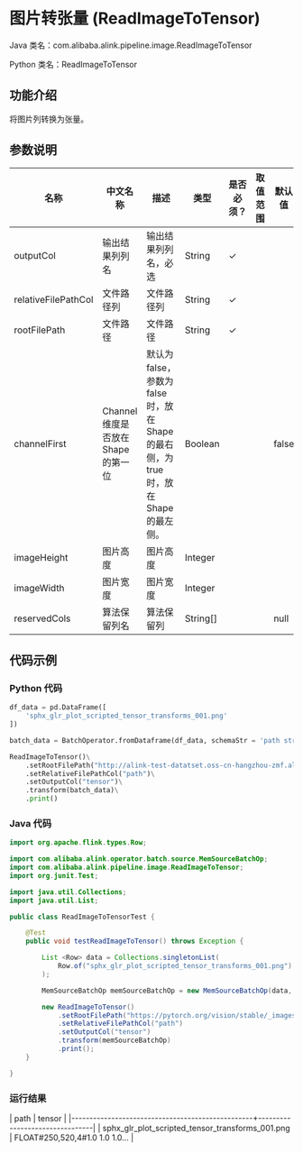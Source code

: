 # 图片转张量 (ReadImageToTensor)
Java 类名：com.alibaba.alink.pipeline.image.ReadImageToTensor

Python 类名：ReadImageToTensor


## 功能介绍

将图片列转换为张量。

## 参数说明

| 名称 | 中文名称 | 描述 | 类型 | 是否必须？ | 取值范围 | 默认值 |
| --- | --- | --- | --- | --- | --- | --- |
| outputCol | 输出结果列列名 | 输出结果列列名，必选 | String | ✓ |  |  |
| relativeFilePathCol | 文件路径列 | 文件路径列 | String | ✓ |  |  |
| rootFilePath | 文件路径 | 文件路径 | String | ✓ |  |  |
| channelFirst | Channel维度是否放在Shape的第一位 | 默认为false，参数为false时，放在Shape的最右侧，为true时，放在Shape的最左侧。 | Boolean |  |  | false |
| imageHeight | 图片高度 | 图片高度 | Integer |  |  |  |
| imageWidth | 图片宽度 | 图片宽度 | Integer |  |  |  |
| reservedCols | 算法保留列名 | 算法保留列 | String[] |  |  | null |

## 代码示例

### Python 代码

```python
df_data = pd.DataFrame([
    'sphx_glr_plot_scripted_tensor_transforms_001.png'
])

batch_data = BatchOperator.fromDataframe(df_data, schemaStr = 'path string')

ReadImageToTensor()\
    .setRootFilePath("http://alink-test-datatset.oss-cn-hangzhou-zmf.aliyuncs.com/images/")\
	.setRelativeFilePathCol("path")\
	.setOutputCol("tensor")\
    .transform(batch_data)\
    .print()

```
### Java 代码
```java
import org.apache.flink.types.Row;

import com.alibaba.alink.operator.batch.source.MemSourceBatchOp;
import com.alibaba.alink.pipeline.image.ReadImageToTensor;
import org.junit.Test;

import java.util.Collections;
import java.util.List;

public class ReadImageToTensorTest {

	@Test
	public void testReadImageToTensor() throws Exception {

		List <Row> data = Collections.singletonList(
			Row.of("sphx_glr_plot_scripted_tensor_transforms_001.png")
		);

		MemSourceBatchOp memSourceBatchOp = new MemSourceBatchOp(data, "path string");

		new ReadImageToTensor()
			.setRootFilePath("https://pytorch.org/vision/stable/_images/")
			.setRelativeFilePathCol("path")
			.setOutputCol("tensor")
			.transform(memSourceBatchOp)
			.print();
	}

}
```

### 运行结果

| path                                             | tensor                         |
|--------------------------------------------------+--------------------------------|
| sphx_glr_plot_scripted_tensor_transforms_001.png | FLOAT#250,520,4#1.0 1.0 1.0... |
